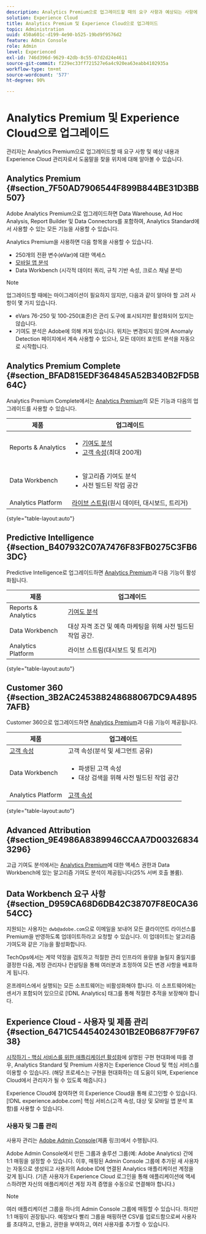 ```yaml
---
description: Analytics Premium으로 업그레이드할 때의 요구 사항과 예상되는 사항에 대해 알아봅니다.
solution: Experience Cloud
title: Analytics Premium 및 Experience Cloud으로 업그레이드
topic: Administration
uuid: 450a601c-d199-4e90-b525-19bd9f9576d2
feature: Admin Console
role: Admin
level: Experienced
exl-id: 746d396d-9629-42db-8c55-07d2d24e4611
source-git-commit: f229ec33ff721527e6a4c920ea63eabb4102935a
workflow-type: tm+mt
source-wordcount: '577'
ht-degree: 90%

---
```


# Analytics Premium 및 Experience Cloud으로 업그레이드

관리자는 Analytics Premium으로 업그레이드할 때 요구 사항 및 예상 내용과 Experience Cloud 관리자로서 도움말을 찾을 위치에 대해 알아볼 수 있습니다.

## Analytics Premium {#section_7F50AD7906544F899B844BE31D3BB507}

Adobe Analytics Premium으로 업그레이드하면 Data Warehouse, Ad Hoc Analysis, Report Builder 및 Data Connectors를 포함하여, Analytics Standard에서 사용할 수 있는 모든 기능을 사용할 수 있습니다.

Analytics Premium을 사용하면 다음 항목을 사용할 수 있습니다.

* 250개의 전환 변수(eVar)에 대한 액세스
* [모바일 앱 분석](https://experienceleague.adobe.com/docs/mobile-services/using/home.html?lang=ko-KR)
* Data Workbench (시각적 데이터 쿼리, 규칙 기반 속성, 크로스 채널 분석)

>[!NOTE]
>
>업그레이드할 때에는 마이그레이션이 필요하지 않지만, 다음과 같이 알아야 할 고려 사항이 몇 가지 있습니다.
>
>* eVars 76-250 및 100-250(표준)은 관리 도구에 표시되지만 활성화되어 있지는 않습니다.
>* 기여도 분석은 Adobe에 의해 켜져 있습니다. 위치는 변경되지 않으며 Anomaly Detection 페이지에서 계속 사용할 수 있으나, 모든 데이터 포인트 분석을 자동으로 시작합니다.

## Analytics Premium Complete {#section_BFAD815EDF364845A52B340B2FD5B64C}

Analytics Premium Complete에서는 [Analytics Premium](upgrade-to-analytics-premium.md#section_7F50AD7906544F899B844BE31D3BB507)의 모든 기능과 다음의 업그레이드를 사용할 수 있습니다.

| 제품 | 업그레이드 |
|--- |--- |
| Reports &amp; Analytics | <ul><li>[기여도 분석](https://experienceleague.adobe.com/docs/analytics/analyze/analysis-workspace/virtual-analyst/contribution-analysis/ca-tokens.html?lang=ko-KR)</li><li>[고객 속성](attributes.md#concept_ACFEE7C8B8E94875BA0825CDF4913AF1)(최대 200개)</li></ul> |
| Data Workbench | <ul><li>알고리즘 기여도 분석</li><li>사전 빌드된 작업 공간</li></ul> |
| Analytics Platform | [라이브 스트림](https://github.com/AdobeDocs/analytics-1.4-apis/blob/master/docs/live-stream-api/index.md)(원시 데이터, 대시보드, 트리거) |

{style="table-layout:auto"}

## Predictive Intelligence {#section_B407932C07A7476F83FB0275C3FB63DC}

Predictive Intelligence로 업그레이드하면 [Analytics Premium](upgrade-to-analytics-premium.md#section_7F50AD7906544F899B844BE31D3BB507)과 다음 기능이 활성화됩니다.

| 제품 | 업그레이드 |
|---|---|
| Reports &amp; Analytics | [기여도 분석](https://experienceleague.adobe.com/docs/analytics/analyze/analysis-workspace/virtual-analyst/contribution-analysis/ca-tokens.html?lang=ko-KR) |
| Data Workbench | 대상 자격 조건 및 예측 마케팅을 위해 사전 빌드된 작업 공간. |
| Analytics Platform | 라이브 스트림(대시보드 및 트리거) |

{style="table-layout:auto"}

## Customer 360 {#section_3B2AC245388248688067DC9A48957AFB}

Customer 360으로 업그레이드하면 [Analytics Premium](upgrade-to-analytics-premium.md#section_7F50AD7906544F899B844BE31D3BB507)과 다음 기능이 제공됩니다.

| 제품 | 업그레이드 |
|--- |--- |
| [고객 속성](attributes.md) | 고객 속성(분석 및 세그먼트 공유) |
| Data Workbench | <ul><li>파생된 고객 속성</li><li>대상 검색을 위해 사전 빌드된 작업 공간</li></ul> |
| Analytics Platform | [고객 속성](attributes.md) |

{style="table-layout:auto"}

## Advanced Attribution {#section_9E4986A8389946CCAA7D003268343296}

고급 기여도 분석에서는 [Analytics Premium](upgrade-to-analytics-premium.md#section_7F50AD7906544F899B844BE31D3BB507)에 대한 액세스 권한과 Data Workbench에 있는 알고리즘 기여도 분석이 제공됩니다(25% 서버 호출 볼륨).

## Data Workbench 요구 사항 {#section_D959CA68D6DB42C38707F8E0CA3654CC}

지원되는 사용자는 `dwb@adobe.com`으로 이메일을 보내어 모든 클라이언트 라이선스를 Premium을 반영하도록 업데이트하라고 요청할 수 있습니다. 이 업데이트는 알고리즘 기여도와 같은 기능을 활성화합니다.

TechOps에서는 계약 약정을 검토하고 적절한 관리 인프라의 용량을 늘릴지 줄일지를 결정한 다음, 계정 관리자나 컨설팅을 통해 여러분과 조정하여 모든 변경 사항을 배포하게 됩니다.

온프레미스에서 실행되는 모든 소프트웨어는 비활성화해야 합니다. 이 소프트웨어에는 센서가 포함되어 있으므로 [!DNL Analytics] 태그를 통해 적절한 추적을 보장해야 합니다.

## Experience Cloud - 사용자 및 제품 관리 {#section_6471C54454024301B2E0B687F79F6738}

[시작하기 - 핵심 서비스를 위한 애플리케이션 활성화](core-services.md#concept_07ED1D5C64234E77976E6D572E78FB9C)에 설명된 구현 현대화에 따를 경우, Analytics Standard 및 Premium 사용자는 Experience Cloud 및 핵심 서비스를 이용할 수 있습니다. (해당 프로세스는 구현을 현대화하는 데 도움이 되며, Experience Cloud에서 관리자가 될 수 있도록 해줍니다.)

Experience Cloud에 참여하면 의 Experience Cloud을 통해 로그인할 수 있습니다. [!DNL experience.adobe.com] 핵심 서비스(고객 속성, 대상 및 모바일 앱 분석 포함)를 사용할 수 있습니다.

### 사용자 및 그룹 관리

사용자 관리는 [Adobe Admin Console](https://helpx.adobe.com/kr/enterprise/using/admin-console.html)(제품 링크)에서 수행됩니다.

Adobe Admin Console에서 만든 그룹과 솔루션 그룹(예: Adobe Analytics) 간에 1:1 매핑을 설정할 수 있습니다. 이후, 매핑된 Admin Console 그룹에 추가된 새 사용자는 자동으로 생성되고 사용자의 Adobe ID에 연결된 Analytics 애플리케이션 계정을 갖게 됩니다. (기존 사용자가 Experience Cloud 로그인을 통해 애플리케이션에 액세스하려면 자신의 애플리케이션 계정 자격 증명을 수동으로 연결해야 합니다.)

>[!NOTE]
>
>여러 애플리케이션 그룹을 하나의 Admin Console 그룹에 매핑할 수 있습니다. 하지만 1:1 매핑이 권장됩니다. 예정보다 빨리 그룹을 매핑하면 CSV를 업로드함으로써 사용자를 초대하고, 만들고, 권한을 부여하고, 여러 사용자를 추가할 수 있습니다.

